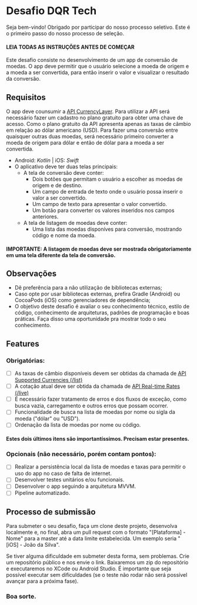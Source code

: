 # Desafio DQR Tech

Seja bem-vindo! Obrigado por participar do nosso processo seletivo. Este é o primeiro passo do nosso processo de seleção.

#### LEIA TODAS AS INSTRUÇÕES ANTES DE COMEÇAR

Este desafio consiste no desenvolvimento de um app de conversão de moedas. O app deve permitir que o usuário selecione a moeda de origem e a moeda a ser convertida, para então inserir o valor e visualizar o resultado da conversão.

## Requisitos

O app deve counsumir a [API CurrencyLayer](https://currencylayer.com/documentation). Para utilizar a API será necessário fazer um cadastro no plano gratuito para obter uma chave de acesso. Como o plano gratuito da API apresenta apenas as taxas de câmbio em relação ao dólar americano (USD).
Para fazer uma conversão entre quaisquer outras duas moedas, será necessário primeiro converter a moeda de origem para dólar e então de dólar para a moeda a ser convertida.

-   Android: _Kotlin_ | iOS: _Swift_
-   O aplicativo deve ter duas telas principais:
    -   A tela de conversão deve conter:
        -   Dois botões que permitam o usuário a escolher as moedas de origem e de destino.
        -   Um campo de entrada de texto onde o usuário possa inserir o valor a ser convertido.
        -   Um campo de texto para apresentar o valor convertido.
        -   Um botão para converter os valores inseridos nos campos anteriores.
    -   A tela de listagem de moedas deve conter:
        -   Uma lista das moedas disponíves para conversão, mostrando código e nome da moeda.
#### IMPORTANTE: A listagem de moedas deve ser mostrada obrigatoriamente em uma tela diferente da tela de conversão.

## Observações

-   Dê preferência para a não utilização de bibliotecas externas;
-   Caso opte por usar bibliotecas externas, prefira Gradle (Android) ou CocoaPods (iOS) como gerenciadores de dependência;
-   O objetivo deste desafio é avaliar o seu conhecimento técnico, estilo de código, conhecimento de arquiteturas, padrões de programação e boas práticas. Faça disso uma oportunidade pra mostrar todo o seu conhecimento.

## Features

### Obrigatórias:

-   [ ] As taxas de câmbio disponíveis devem ser obtidas da chamada de [API Supported Currencies (/list)](https://currencylayer.com/documentation)
-   [ ] A cotação atual deve ser obtida da chamada de [API Real-time Rates (/live)](https://currencylayer.com/documentation)
-   [ ] É necessário fazer tratamento de erros e dos fluxos de exceção, como busca vazia, carregamento e outros erros que possam ocorrer.
-   [ ] Funcionalidade de busca na lista de moedas por nome ou sigla da moeda ("dólar" ou "USD").
-   [ ] Ordenação da lista de moedas por nome ou código.
#### Estes dois últimos itens são importantíssimos. Precisam estar presentes.

### Opcionais (não necessário, porém contam pontos):

-   [ ] Realizar a persistência local da lista de moedas e taxas para permitir o uso do app no caso de falta de internet.
-   [ ] Desenvolver testes unitários e/ou funcionais.
-   [ ] Desenvolver o app seguindo a arquitetura MVVM.
-   [ ] Pipeline automatizado.

## Processo de submissão

Para submeter o seu desafio, faça um clone deste projeto, desenvolva localmente e, no final, abra um pull request com o formato "[Plataforma] - Nome" para a master até a data limite estabelecida. Um exemplo seria "[iOS] - João da Silva".

Se tiver alguma dificuldade em submeter desta forma, sem problemas. Crie um repositório público e nos envie o link. Baixaremos um zip do repositório e executaremos no XCode ou Android Studio. É importante que seja possível executar sem dificuldades (se o teste não rodar não será possível avançar para a próxima fase).

### Boa sorte.
